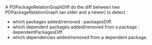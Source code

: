 A PDPackageRelationGraphDiff do the diff between two PDPackageRelationGraph (an older and a newer) to detect :

 - which packages added/removed : packagesDiff.
 - which dependent packages added/removed from a package : dependentPackagesDiff.
 - which dependencies added/removed from a dependent package.